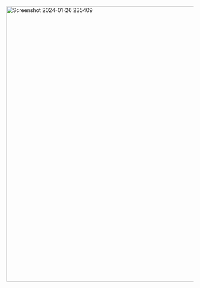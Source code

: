 <img width="740" alt="Screenshot 2024-01-26 235409" src="https://github.com/aparna10pandey/responsive/assets/156917948/aa71c274-4e05-4614-809c-e1f0b1c49384">
